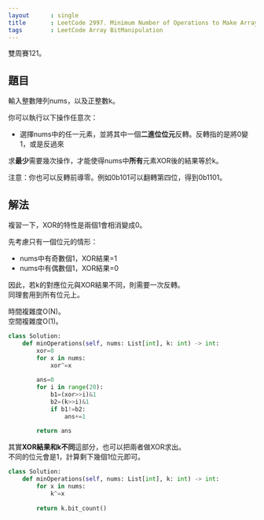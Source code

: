 ```yaml
---
layout      : single
title       : LeetCode 2997. Minimum Number of Operations to Make Array XOR Equal to K
tags        : LeetCode Array BitManipulation
---
```

雙周賽121。

## 題目

輸入整數陣列nums，以及正整數k。  

你可以執行以下操作任意次：  

- 選擇nums中的任一元素，並將其中一個**二進位位元**反轉。反轉指的是將0變1，或是反過來  

求**最少**需要幾次操作，才能使得nums中**所有**元素XOR後的結果等於k。  

注意：你也可以反轉前導零。例如0b101可以翻轉第四位，得到0b1101。  

## 解法

複習一下，XOR的特性是兩個1會相消變成0。  

先考慮只有一個位元的情形：  

- nums中有奇數個1，XOR結果=1  
- nums中有偶數個1，XOR結果=0  

因此，若k的對應位元與XOR結果不同，則需要一次反轉。  
同理套用到所有位元上。  

時間複雜度O(N)。  
空間複雜度O(1)。  

```python
class Solution:
    def minOperations(self, nums: List[int], k: int) -> int:
        xor=0
        for x in nums:
            xor^=x
            
        ans=0
        for i in range(20):
            b1=(xor>>i)&1
            b2=(k>>i)&1
            if b1!=b2:
                ans+=1
                
        return ans
```

其實**XOR結果和k不同**這部分，也可以把兩者做XOR求出。  
不同的位元會是1，計算剩下幾個1位元即可。  

```python
class Solution:
    def minOperations(self, nums: List[int], k: int) -> int:
        for x in nums:
            k^=x
            
        return k.bit_count()
```
